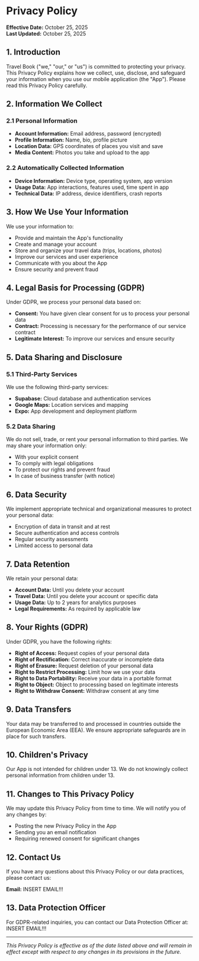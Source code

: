 # Privacy Policy

**Effective Date:** October 25, 2025  
**Last Updated:** October 25, 2025

## 1. Introduction

Travel Book ("we," "our," or "us") is committed to protecting your privacy. This Privacy Policy explains how we collect, use, disclose, and safeguard your information when you use our mobile application (the "App"). Please read this Privacy Policy carefully.

## 2. Information We Collect

### 2.1 Personal Information
- **Account Information:** Email address, password (encrypted)
- **Profile Information:** Name, bio, profile picture
- **Location Data:** GPS coordinates of places you visit and save
- **Media Content:** Photos you take and upload to the app

### 2.2 Automatically Collected Information
- **Device Information:** Device type, operating system, app version
- **Usage Data:** App interactions, features used, time spent in app
- **Technical Data:** IP address, device identifiers, crash reports

## 3. How We Use Your Information

We use your information to:
- Provide and maintain the App's functionality
- Create and manage your account
- Store and organize your travel data (trips, locations, photos)
- Improve our services and user experience
- Communicate with you about the App
- Ensure security and prevent fraud

## 4. Legal Basis for Processing (GDPR)

Under GDPR, we process your personal data based on:
- **Consent:** You have given clear consent for us to process your personal data
- **Contract:** Processing is necessary for the performance of our service contract
- **Legitimate Interest:** To improve our services and ensure security

## 5. Data Sharing and Disclosure

### 5.1 Third-Party Services
We use the following third-party services:
- **Supabase:** Cloud database and authentication services
- **Google Maps:** Location services and mapping
- **Expo:** App development and deployment platform

### 5.2 Data Sharing
We do not sell, trade, or rent your personal information to third parties. We may share your information only:
- With your explicit consent
- To comply with legal obligations
- To protect our rights and prevent fraud
- In case of business transfer (with notice)

## 6. Data Security

We implement appropriate technical and organizational measures to protect your personal data:
- Encryption of data in transit and at rest
- Secure authentication and access controls
- Regular security assessments
- Limited access to personal data

## 7. Data Retention

We retain your personal data:
- **Account Data:** Until you delete your account
- **Travel Data:** Until you delete your account or specific data
- **Usage Data:** Up to 2 years for analytics purposes
- **Legal Requirements:** As required by applicable law

## 8. Your Rights (GDPR)

Under GDPR, you have the following rights:
- **Right of Access:** Request copies of your personal data
- **Right of Rectification:** Correct inaccurate or incomplete data
- **Right of Erasure:** Request deletion of your personal data
- **Right to Restrict Processing:** Limit how we use your data
- **Right to Data Portability:** Receive your data in a portable format
- **Right to Object:** Object to processing based on legitimate interests
- **Right to Withdraw Consent:** Withdraw consent at any time

## 9. Data Transfers

Your data may be transferred to and processed in countries outside the European Economic Area (EEA). We ensure appropriate safeguards are in place for such transfers.

## 10. Children's Privacy

Our App is not intended for children under 13. We do not knowingly collect personal information from children under 13.

## 11. Changes to This Privacy Policy

We may update this Privacy Policy from time to time. We will notify you of any changes by:
- Posting the new Privacy Policy in the App
- Sending you an email notification
- Requiring renewed consent for significant changes

## 12. Contact Us

If you have any questions about this Privacy Policy or our data practices, please contact us:

**Email:** INSERT EMAIL!!! 

## 13. Data Protection Officer

For GDPR-related inquiries, you can contact our Data Protection Officer at: INSERT EMAIL!!!

---

*This Privacy Policy is effective as of the date listed above and will remain in effect except with respect to any changes in its provisions in the future.*
